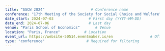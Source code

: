 ```yaml
---
title: "SSCW 2024"                     # Conference name
conference: "17th Meeting of the Society for Social Choice and Welfare"
date_start: 2024-07-03                # First day (YYYY-MM-DD)
date_end: 2024-07-06                  # Last day
venue: "Paris School of Economics"       # Venue 
location: "Paris, France"           # Location
event_url: https://website-50514.eventmaker.io/en                 # Official website
type: "conference"                   # Required for filtering
---
```



